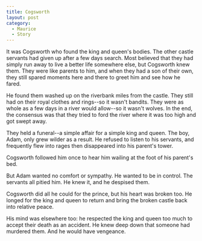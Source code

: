 ```yaml
---
title: Cogsworth
layout: post
category:
  - Maurice
  - Story
---
```

It was Cogsworth who found the king and queen's bodies. The other castle servants had given up after a few days search. Most believed that they had simply run away to live a better life somewhere else, but Cogsworth knew them. They were like parents to him, and when they had a son of their own, they still spared moments here and there to greet him and see how he fared.

He found them washed up on the riverbank miles from the castle. They still had on their royal clothes and rings--so it wasn't bandits. They were as whole as a few days in a river would allow--so it wasn't wolves. In the end, the consensus was that they tried to ford the river where it was too high and got swept away.

They held a funeral--a simple affair for a simple king and queen. The boy, Adam, only grew wilder as a result. He refused to listen to his servants, and frequently flew into rages then disappeared into his parent's tower.

Cogsworth followed him once to hear him wailing at the foot of his parent's bed.

But Adam wanted no comfort or sympathy. He wanted to be in control. The servants all pitied him. He knew it, and he despised them.

Cogsworth did all he could for the prince, but his heart was broken too. He longed for the king and queen to return and bring the broken castle back into relative peace.

His mind was elsewhere too: he respected the king and queen too much to accept their death as an accident. He knew deep down that someone had murdered them. And he would have vengeance.